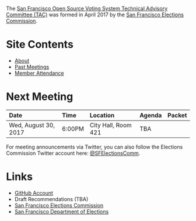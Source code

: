 The [San Francisco Open Source Voting System Technical Advisory Committee
(TAC)](index) was formed in April 2017 by the [San Francisco
Elections Commission](http://sfgov.org/electionscommission/).


# Site Contents

- [About](about)
- [Past Meetings](past-meetings)
- [Member Attendance](attendance)


# Next Meeting

| Date | Time | Location | Agenda | Packet |
|:-----|:-----|:---------|:-------|:-------|
| Wed, August 30, 2017 | 6:00PM | City Hall, Room 421 | TBA | |

For meeting announcements via Twitter, you can also follow the Elections
Commission Twitter account here:
[@SFElectionsComm](https://twitter.com/SFElectionsComm).


# Links

- [GitHub Account](https://github.com/SFOSVSTAC)
- Draft Recommendations (TBA)
- [San Francisco Elections Commission](http://sfgov.org/electionscommission/)
- [San Francisco Department of Elections](http://www.sfelections.org/)
